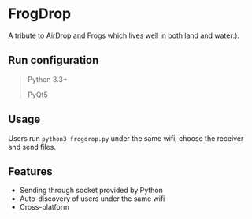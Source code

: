 # FrogDrop

A tribute to AirDrop and Frogs which lives well in both land and water:).

## Run configuration

> Python 3.3+
>
> PyQt5

## Usage

Users run `python3 frogdrop.py` under the same wifi, choose the receiver and send files.

## Features

- Sending through socket provided by Python
- Auto-discovery of users under the same wifi
- Cross-platform